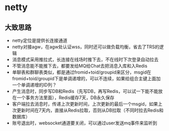 # netty
## 大致思路
- netty定位是提供长连接通道
- netty对接agw，在agw处认证wss，同时还可以做负载均衡，省去了TRS的逻辑
- 消息模式采用推拉式，长连接在线场时推下去，不在线时下次登录自动拉去
- 不管消息能不能推下去，都要发给MQ给Chat去把消息入库和入Redis
- 单聊表和群聊表类似，都是通过fromid+toid/groupid来区分，msgid在fromid+toid/groupid下是单调递增的，可以不连续，如果给组合主键上面加一个单调递增的ID列？
- 产生消息时，同步写DB和Redis（先写DB，再写Redis，可以试一下能不能放在一个事务方法里面），Redis缓存7天，DB永久保存
- 客户端拉去消息时，传递上次更新时间，上次更新的最后一个msgid，如果上次更新时间在7天内，直接从Redis拉取，否则从DB拉取（不同时拉去Redis和数据库）
- 账号退出时，websocket通道要关闭，可以通过user发送mq事件来监听到
